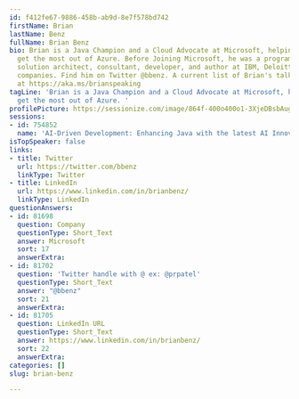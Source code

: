 ```yaml
---
id: f412fe67-9886-458b-ab9d-8e7f578bd742
firstName: Brian
lastName: Benz
fullName: Brian Benz
bio: Brian is a Java Champion and a Cloud Advocate at Microsoft, helping developers
  get the most out of Azure. Before Joining Microsoft, he was a program manager, evangelist,
  solution architect, consultant, developer, and author at IBM, Deloitte, and other
  companies. Find him on Twitter @bbenz. A current list of Brian's talks can be found
  at https://aka.ms/brianspeaking
tagLine: 'Brian is a Java Champion and a Cloud Advocate at Microsoft, helping developers
  get the most out of Azure. '
profilePicture: https://sessionize.com/image/864f-400o400o1-3XjeDBsbAugiXfKSZp53fy.jpg
sessions:
- id: 754852
  name: 'AI-Driven Development: Enhancing Java with the latest AI Innovations'
isTopSpeaker: false
links:
- title: Twitter
  url: https://twitter.com/bbenz
  linkType: Twitter
- title: LinkedIn
  url: https://www.linkedin.com/in/brianbenz/
  linkType: LinkedIn
questionAnswers:
- id: 81698
  question: Company
  questionType: Short_Text
  answer: Microsoft
  sort: 17
  answerExtra:
- id: 81702
  question: 'Twitter handle with @ ex: @prpatel'
  questionType: Short_Text
  answer: "@bbenz"
  sort: 21
  answerExtra:
- id: 81705
  question: LinkedIn URL
  questionType: Short_Text
  answer: https://www.linkedin.com/in/brianbenz/
  sort: 22
  answerExtra:
categories: []
slug: brian-benz

---
```

